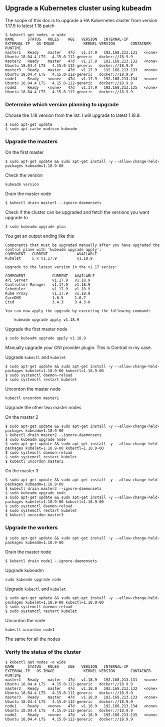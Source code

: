 ## Upgrade a Kubernetes cluster using kubeadm

The scope of this doc is to upgrade a HA Kubernetes cluster from version 1.17.9 to latest 1.18 patch

```
$ kubectl get nodes -o wide
NAME      STATUS   ROLES    AGE   VERSION   INTERNAL-IP       EXTERNAL-IP   OS-IMAGE             KERNEL-VERSION       CONTAINER-RUNTIME
master1   Ready    master   47d   v1.17.9   192.168.213.131   <none>        Ubuntu 18.04.4 LTS   4.15.0-112-generic   docker://18.9.9
master2   Ready    master   47d   v1.17.9   192.168.213.132   <none>        Ubuntu 18.04.4 LTS   4.15.0-112-generic   docker://18.9.9
master3   Ready    master   47d   v1.17.9   192.168.213.133   <none>        Ubuntu 18.04.4 LTS   4.15.0-112-generic   docker://18.9.9
node1     Ready    <none>   47d   v1.17.9   192.168.213.134   <none>        Ubuntu 18.04.4 LTS   4.15.0-112-generic   docker://18.9.9
node2     Ready    <none>   47d   v1.17.9   192.168.213.135   <none>        Ubuntu 18.04.4 LTS   4.15.0-112-generic   docker://18.9.9
```

### Determine which version planning to upgrade

Choose the 1.18 version from the list. I will upgrade to latest 1.18.9.
```
$ sudo apt-get update
$ sudo apt-cache madison kubeadm
```

### Upgrade the masters

On the first master
```
$ sudo apt-get update && sudo apt-get install -y --allow-change-held-packages kubeadm=1.18.9-00
```
Check the version
```
kubeadm version
```
Drain the master node
```
$ kubectl drain master1 --ignore-daemonsets
```
Check if the cluster can be upgraded and fetch the versions you want upgrade to
```
$ sudo kubeadm upgrade plan
```
You get an output ending like this
```
Components that must be upgraded manually after you have upgraded the control plane with 'kubeadm upgrade apply':
COMPONENT   CURRENT             AVAILABLE
Kubelet     5 x v1.17.9         v1.18.9

Upgrade to the latest version in the v1.17 series:

COMPONENT            CURRENT   AVAILABLE
API Server           v1.17.9   v1.18.9
Controller Manager   v1.17.9   v1.18.9
Scheduler            v1.17.9   v1.18.9
Kube Proxy           v1.17.9   v1.18.9
CoreDNS              1.6.5     1.6.7
Etcd                 3.4.3     3.4.3-0

You can now apply the upgrade by executing the following command:

    kubeadm upgrade apply v1.18.9
```

Upgrade the first master node
```
$ sudo kubeadm upgrade apply v1.18.9
```
Manually upgrade your CNI provider plugin. This is Contrail in my case.

Upgrade `kubectl` and `kubelet`
```
$ sudo apt-get update && sudo apt-get install -y --allow-change-held-packages kubelet=1.18.9-00 kubectl=1.18.9-00
$ sudo systemctl daemon-reload
$ sudo systemctl restart kubelet
```
Uncordon the master node
```
kubectl uncordon master1
```

Upgrade the other two master nodes

On the master 2
```
$ sudo apt-get update && sudo apt-get install -y --allow-change-held-packages kubeadm=1.18.9-00
$ kubectl drain master2 --ignore-daemonsets
$ sudo kubeadm upgrade node
$ sudo apt-get update && sudo apt-get install -y --allow-change-held-packages kubelet=1.18.9-00 kubectl=1.18.9-00
$ sudo systemctl daemon-reload
$ sudo systemctl restart kubelet
$ kubectl uncordon master2
```

On the master 3
```
$ sudo apt-get update && sudo apt-get install -y --allow-change-held-packages kubeadm=1.18.9-00
$ kubectl drain master3 --ignore-daemonsets
$ sudo kubeadm upgrade node
$ sudo apt-get update && sudo apt-get install -y --allow-change-held-packages kubelet=1.18.9-00 kubectl=1.18.9-00
$ sudo systemctl daemon-reload
$ sudo systemctl restart kubelet
$ kubectl uncordon master3
```

### Upgrade the workers

```
$ sudo apt-get update && sudo apt-get install -y --allow-change-held-packages kubeadm=1.18.9-00
```
Drain the master node
```
$ kubectl drain node1 --ignore-daemonsets
```

Upgrade kubeadm
```
sudo kubeadm upgrade node
```
Upgrade `kubectl` and `kubelet`
```
$ sudo apt-get update && sudo apt-get install -y --allow-change-held-packages kubelet=1.18.9-00 kubectl=1.18.9-00
$ sudo systemctl daemon-reload
$ sudo systemctl restart kubelet
```

Uncordon the node
```
kubectl uncordon node1
```

The same for all the nodes

### Verify the status of the cluster

```
$ kubectl get nodes -o wide
NAME      STATUS   ROLES    AGE   VERSION   INTERNAL-IP       EXTERNAL-IP   OS-IMAGE             KERNEL-VERSION       CONTAINER-RUNTIME
master1   Ready    master   47d   v1.18.9   192.168.213.131   <none>        Ubuntu 18.04.4 LTS   4.15.0-112-generic   docker://18.9.9
master2   Ready    master   47d   v1.18.9   192.168.213.132   <none>        Ubuntu 18.04.4 LTS   4.15.0-112-generic   docker://18.9.9
master3   Ready    master   47d   v1.18.9   192.168.213.133   <none>        Ubuntu 18.04.4 LTS   4.15.0-112-generic   docker://18.9.9
node1     Ready    <none>   47d   v1.18.9   192.168.213.134   <none>        Ubuntu 18.04.4 LTS   4.15.0-112-generic   docker://18.9.9
node2     Ready    <none>   47d   v1.18.9   192.168.213.135   <none>        Ubuntu 18.04.4 LTS   4.15.0-112-generic   docker://18.9.9
```
